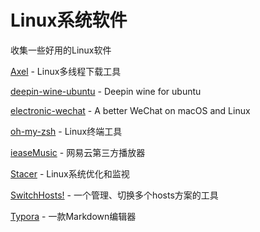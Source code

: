 # Linux系统软件

收集一些好用的Linux软件

[Axel](https://github.com/axel-download-accelerator/axel) - Linux多线程下载工具

[deepin-wine-ubuntu](https://github.com/wszqkzqk/deepin-wine-ubuntu) - Deepin wine for ubuntu

[electronic-wechat](https://github.com/geeeeeeeeek/electronic-wechat) - A better WeChat on macOS and Linux

[oh-my-zsh](https://github.com/robbyrussell/oh-my-zsh) - Linux终端工具

[ieaseMusic](https://github.com/trazyn/ieaseMusic) - 网易云第三方播放器

[Stacer](https://github.com/oguzhaninan/Stacer) - Linux系统优化和监视

[SwitchHosts!](http://oldj.github.io/SwitchHosts/#cn) - 一个管理、切换多个hosts方案的工具

[Typora](https://typora.io/) - 一款Markdown编辑器

